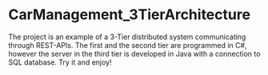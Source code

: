 # CarManagement_3TierArchitecture
The project is an example of a 3-Tier distributed system communicating through REST-APIs. The first and the second tier are programmed in C#, however the server in the third tier is developed in Java with a connection to SQL database. Try it and enjoy!
